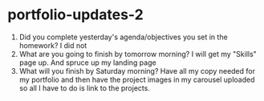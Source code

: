 # portfolio-updates-2

1) Did you complete yesterday's agenda/objectives you set in the homework?
I did not
2) What are you going to finish by tomorrow morning?
I will get my "Skills" page up.
And spruce up my landing page
3) What will you finish by Saturday morning?
Have all my copy needed for my portfolio and then have the project images
in my carousel uploaded so all I have to do is link to the projects.
